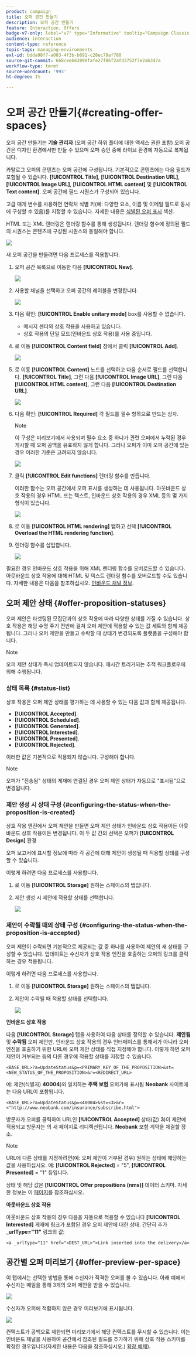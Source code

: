 ```yaml
---
product: campaign
title: 오퍼 공간 만들기
description: 오퍼 공간 만들기
feature: Interaction, Offers
badge-v7-only: label="v7" type="Informative" tooltip="Campaign Classic v7에만 적용"
audience: interaction
content-type: reference
topic-tags: managing-environments
exl-id: bdda98f7-a083-4f3b-b691-c28ec79af780
source-git-commit: 668cee663890fafe27f86f2afd3752f7e2ab347a
workflow-type: tm+mt
source-wordcount: '993'
ht-degree: 1%

---
```


# 오퍼 공간 만들기{#creating-offer-spaces}



오퍼 공간 만들기는 **기술 관리자** (오퍼 공간 하위 폴더에 대한 액세스 권한 포함) 오퍼 공간은 디자인 환경에서만 만들 수 있으며 오퍼 승인 중에 라이브 환경에 자동으로 복제됩니다.

카탈로그 오퍼의 콘텐츠는 오퍼 공간에 구성됩니다. 기본적으로 콘텐츠에는 다음 필드가 포함될 수 있습니다. **[!UICONTROL Title]**, **[!UICONTROL Destination URL]**, **[!UICONTROL Image URL]**, **[!UICONTROL HTML content]** 및 **[!UICONTROL Text content]**. 오퍼 공간에 필드 시퀀스가 구성되어 있습니다.

고급 매개 변수를 사용하면 연락처 식별 키(예: 다양한 요소, 이름 및 이메일 필드로 동시에 구성할 수 있음)를 지정할 수 있습니다. 자세한 내용은 [식별된 오퍼 표시](../../interaction/using/integration-via-javascript-client-side.md#presenting-an-identified-offer) 섹션.

HTML 또는 XML 렌더링은 렌더링 함수를 통해 생성됩니다. 렌더링 함수에 정의된 필드의 시퀀스는 콘텐츠에 구성된 시퀀스와 동일해야 합니다.

![](assets/offer_space_create_009.png)

새 오퍼 공간을 만들려면 다음 프로세스를 적용합니다.

1. 오퍼 공간 목록으로 이동한 다음 **[!UICONTROL New]**.

   ![](assets/offer_space_create_001.png)

1. 사용할 채널을 선택하고 오퍼 공간의 레이블을 변경합니다.

   ![](assets/offer_space_create_002.png)

1. 다음 확인: **[!UICONTROL Enable unitary mode]** box를 사용할 수 없습니다.

   * 메시지 센터와 상호 작용을 사용하고 있습니다.
   * 상호 작용의 단일 모드(인바운드 상호 작용)를 사용 중입니다.

1. 로 이동 **[!UICONTROL Content field]** 창에서 클릭 **[!UICONTROL Add]**.

   ![](assets/offer_space_create_003.png)

1. 로 이동 **[!UICONTROL Content]** 노드를 선택하고 다음 순서로 필드를 선택합니다. **[!UICONTROL Title]**, 그런 다음 **[!UICONTROL Image URL]**, 그런 다음 **[!UICONTROL HTML content]**, 그런 다음 **[!UICONTROL Destination URL]**.

   ![](assets/offer_space_create_004.png)

1. 다음 확인: **[!UICONTROL Required]** 각 필드를 필수 항목으로 만드는 상자.

   >[!NOTE]
   >
   >이 구성은 미리보기에서 사용되며 필수 요소 중 하나가 관련 오퍼에서 누락된 경우 게시할 때 오퍼 공백을 유효하지 않게 합니다. 그러나 오퍼가 이미 오퍼 공간에 있는 경우 이러한 기준은 고려되지 않습니다.

   ![](assets/offer_space_create_005.png)

1. 클릭 **[!UICONTROL Edit functions]** 렌더링 함수를 만듭니다.

   이러한 함수는 오퍼 공간에서 오퍼 표시를 생성하는 데 사용됩니다. 아웃바운드 상호 작용의 경우 HTML 또는 텍스트, 인바운드 상호 작용의 경우 XML 등의 몇 가지 형식이 있습니다.

   ![](assets/offer_space_create_006.png)

1. 로 이동 **[!UICONTROL HTML rendering]** 탭하고 선택 **[!UICONTROL Overload the HTML rendering function]**.
1. 렌더링 함수를 삽입합니다.

   ![](assets/offer_space_create_007.png)

필요한 경우 인바운드 상호 작용을 위해 XML 렌더링 함수를 오버로드할 수 있습니다. 아웃바운드 상호 작용에 대해 HTML 및 텍스트 렌더링 함수를 오버로드할 수도 있습니다. 자세한 내용은 다음을 참조하십시오. [인바운드 채널 정보](../../interaction/using/about-inbound-channels.md).

## 오퍼 제안 상태 {#offer-proposition-statuses}

오퍼 제안은 타겟팅된 모집단과의 상호 작용에 따라 다양한 상태를 가질 수 있습니다. 상호 작용은 해당 수명 주기 전반에 걸쳐 오퍼 제안에 적용할 수 있는 값 세트와 함께 제공됩니다. 그러나 오퍼 제안을 만들고 수락할 때 상태가 변경되도록 플랫폼을 구성해야 합니다.

>[!NOTE]
>
>오퍼 제안 상태가 즉시 업데이트되지 않습니다. 매시간 트리거되는 추적 워크플로우에 의해 수행됩니다.

### 상태 목록 {#status-list}

상호 작용은 오퍼 제안 상태를 평가하는 데 사용할 수 있는 다음 값과 함께 제공됩니다.

* **[!UICONTROL Accepted]**.
* **[!UICONTROL Scheduled]**.
* **[!UICONTROL Generated]**.
* **[!UICONTROL Interested]**.
* **[!UICONTROL Presented]**.
* **[!UICONTROL Rejected]**.

이러한 값은 기본적으로 적용되지 않습니다. 구성해야 합니다.

>[!NOTE]
>
>오퍼가 &quot;전송됨&quot; 상태의 게재에 연결된 경우 오퍼 제안 상태가 자동으로 &quot;표시됨&quot;으로 변경됩니다.

### 제안 생성 시 상태 구성 {#configuring-the-status-when-the-proposition-is-created}

상호 작용 엔진에서 오퍼 제안을 만들면 오퍼 제안 상태가 인바운드 상호 작용이든 아웃바운드 상호 작용이든 변경됩니다. 이 두 값 간의 선택은 오퍼가 **[!UICONTROL Design]** 환경

오퍼 보고서에 표시할 정보에 따라 각 공간에 대해 제안이 생성될 때 적용할 상태를 구성할 수 있습니다.

이렇게 하려면 다음 프로세스를 사용합니다.

1. 로 이동 **[!UICONTROL Storage]** 원하는 스페이스의 탭입니다.
1. 제안 생성 시 제안에 적용할 상태를 선택합니다.

   ![](assets/offer_update_status_001.png)

### 제안이 수락될 때의 상태 구성 {#configuring-the-status-when-the-proposition-is-accepted}

오퍼 제안이 수락되면 기본적으로 제공되는 값 중 하나를 사용하여 제안의 새 상태를 구성할 수 있습니다. 업데이트는 수신자가 상호 작용 엔진을 호출하는 오퍼의 링크를 클릭하는 경우 적용됩니다.

이렇게 하려면 다음 프로세스를 사용합니다.

1. 로 이동 **[!UICONTROL Storage]** 원하는 스페이스의 탭입니다.
1. 제안이 수락될 때 적용할 상태를 선택합니다.

   ![](assets/offer_update_status_002.png)

**인바운드 상호 작용**

다음 **[!UICONTROL Storage]** 탭을 사용하여 다음 상태를 정의할 수 있습니다. **제안됨** 및 **수락됨** 오퍼 제안만. 인바운드 상호 작용의 경우 인터페이스를 통해서가 아니라 오퍼 엔진을 호출하기 위한 URL에 오퍼 제안 상태를 직접 지정해야 합니다. 이렇게 하면 오퍼 제안이 거부되는 등의 다른 경우에 적용할 상태를 지정할 수 있습니다.

```
<BASE_URL>?a=UpdateStatus&p=<PRIMARY_KEY_OF_THE_PROPOSITION>&st=<NEW_STATUS_OF_THE_PROPOSITION>&r=<REDIRECT_URL>
```

예: 제안(식별자) **40004**)와 일치하는 **주택 보험** 오퍼가에 표시됨 **Neobank** 사이트에는 다음 URL이 포함됩니다.

```
<BASE_URL>?a=UpdateStatus&p=<40004>&st=<3>&r=<"http://www.neobank.com/insurance/subscribe.html">
```

방문자가 오퍼를 클릭하여 URL인 **[!UICONTROL Accepted]** 상태(값) **3**)이 제안에 적용되고 방문자는 의 새 페이지로 리디렉션됩니다. **Neobank** 보험 계약을 체결할 장소.

>[!NOTE]
>
>URL에 다른 상태를 지정하려면(예: 오퍼 제안이 거부된 경우) 원하는 상태에 해당하는 값을 사용하십시오. 예: **[!UICONTROL Rejected]** = &quot;5&quot;, **[!UICONTROL Presented]** = &quot;1&quot; 등입니다.
>
>상태 및 해당 값은 **[!UICONTROL Offer propositions (nms)]** 데이터 스키마. 자세한 정보는 이 [페이지](../../configuration/using/data-schemas.md)를 참조하십시오.

**아웃바운드 상호 작용**

아웃바운드 상호 작용의 경우 다음을 자동으로 적용할 수 있습니다 **[!UICONTROL Interested]** 게재에 링크가 포함된 경우 오퍼 제안에 대한 상태. 간단히 추가 **_urlType=&quot;11&quot;** 링크의 값:

```
<a _urlType="11" href="<DEST_URL>">Link inserted into the delivery</a>
```

## 공간별 오퍼 미리보기 {#offer-preview-per-space}

이 탭에서는 선택한 방법을 통해 수신자가 적격한 오퍼를 볼 수 있습니다. 아래 예에서 수신자는 메일을 통해 3개의 오퍼 제안을 받을 수 있습니다.

![](assets/offer_space_overview_002.png)

수신자가 오퍼에 적합하지 않은 경우 미리보기에 표시됩니다.

![](assets/offer_space_overview_001.png)

컨텍스트가 공백으로 제한되면 미리보기에서 해당 컨텍스트를 무시할 수 있습니다. 이는 인바운드 채널을 사용하여 공간에서 참조된 필드를 추가하기 위해 상호 작용 스키마를 확장한 경우입니다(자세한 내용은 다음을 참조하십시오.) [확장 예제](../../interaction/using/extension-example.md)).
